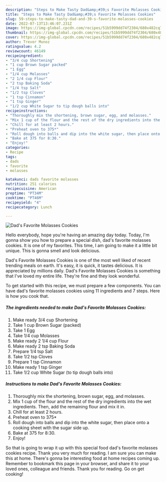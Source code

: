 ```yaml
---
description: "Steps to Make Tasty Dad&amp;#39;s Favorite Molasses Cookies"
title: "Steps to Make Tasty Dad&amp;#39;s Favorite Molasses Cookies"
slug: 59-steps-to-make-tasty-dad-and-39-s-favorite-molasses-cookies
date: 2022-07-13T13:46:07.231Z
image: https://img-global.cpcdn.com/recipes/51b5999dd74f2304/680x482cq70/dads-favorite-molasses-cookies-recipe-main-photo.jpg
thumbnail: https://img-global.cpcdn.com/recipes/51b5999dd74f2304/680x482cq70/dads-favorite-molasses-cookies-recipe-main-photo.jpg
cover: https://img-global.cpcdn.com/recipes/51b5999dd74f2304/680x482cq70/dads-favorite-molasses-cookies-recipe-main-photo.jpg
author: Trevor Munoz
ratingvalue: 4.2
reviewcount: 46149
recipeingredient:
- "3/4 cup Shortening"
- "1 cup Brown Sugar packed"
- "1 Egg"
- "1/4 cup Molasses"
- "2 1/4 cup Flour"
- "2 tsp Baking Soda"
- "1/4 tsp Salt"
- "1/2 tsp Cloves"
- "1 tsp Cinnamon"
- "1 tsp Ginger"
- "1/2 cup White Sugar to tip dough balls into"
recipeinstructions:
- "Thoroughly mix the shortening, brown sugar, egg, and molasses."
- "Mix 1 cup of the flour and the rest of the dry ingredients into the wet ingredients. Then, add the remaining flour and mix it in."
- "Chill for at least 2 hours."
- "Preheat oven to 375*"
- "Roll dough into balls and dip into the white sugar, then place onto a cooking sheet with the sugar side up."
- "Bake at 375 for 8:30."
- "Enjoy!"
categories:
- Recipe
tags:
- dads
- favorite
- molasses

katakunci: dads favorite molasses 
nutrition: 251 calories
recipecuisine: American
preptime: "PT34M"
cooktime: "PT46M"
recipeyield: "4"
recipecategory: Lunch

---
```



![Dad&#39;s Favorite Molasses Cookies](https://img-global.cpcdn.com/recipes/51b5999dd74f2304/680x482cq70/dads-favorite-molasses-cookies-recipe-main-photo.jpg)

Hello everybody, hope you're having an amazing day today. Today, I'm gonna show you how to prepare a special dish, dad&#39;s favorite molasses cookies. It is one of my favorites. This time, I am going to make it a little bit unique. This is gonna smell and look delicious.



Dad&#39;s Favorite Molasses Cookies is one of the most well liked of recent trending meals on earth. It's easy, it is quick, it tastes delicious. It is appreciated by millions daily. Dad&#39;s Favorite Molasses Cookies is something that I've loved my entire life. They're fine and they look wonderful.


To get started with this recipe, we must prepare a few components. You can have dad&#39;s favorite molasses cookies using 11 ingredients and 7 steps. Here is how you cook that.

<!--inarticleads1-->

##### The ingredients needed to make Dad&#39;s Favorite Molasses Cookies:

1. Make ready 3/4 cup Shortening
1. Take 1 cup Brown Sugar (packed)
1. Take 1 Egg
1. Take 1/4 cup Molasses
1. Make ready 2 1/4 cup Flour
1. Make ready 2 tsp Baking Soda
1. Prepare 1/4 tsp Salt
1. Take 1/2 tsp Cloves
1. Prepare 1 tsp Cinnamon
1. Make ready 1 tsp Ginger
1. Take 1/2 cup White Sugar (to tip dough balls into)




<!--inarticleads2-->

##### Instructions to make Dad&#39;s Favorite Molasses Cookies:

1. Thoroughly mix the shortening, brown sugar, egg, and molasses.
1. Mix 1 cup of the flour and the rest of the dry ingredients into the wet ingredients. Then, add the remaining flour and mix it in.
1. Chill for at least 2 hours.
1. Preheat oven to 375*
1. Roll dough into balls and dip into the white sugar, then place onto a cooking sheet with the sugar side up.
1. Bake at 375 for 8:30.
1. Enjoy!




So that is going to wrap it up with this special food dad&#39;s favorite molasses cookies recipe. Thank you very much for reading. I am sure you can make this at home. There's gonna be interesting food at home recipes coming up. Remember to bookmark this page in your browser, and share it to your loved ones, colleague and friends. Thank you for reading. Go on get cooking!
